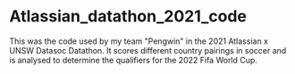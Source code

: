 # Atlassian_datathon_2021_code
This was the code used by my team "Pengwin" in the 2021 Atlassian x UNSW Datasoc Datathon. It scores different country pairings in soccer and is analysed to determine the qualifiers for the 2022 Fifa World Cup.
